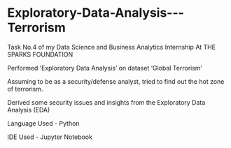 # Exploratory-Data-Analysis---Terrorism

Task No.4 of my Data Science and Business Analytics Internship At THE SPARKS FOUNDATION

Performed ‘Exploratory Data Analysis’ on dataset ‘Global Terrorism’ 

Assuming to be as a security/defense analyst, tried to find out the hot zone of terrorism. 

Derived some security issues and insights from the Exploratory Data Analysis (EDA) 

Language Used - Python

IDE Used - Jupyter Notebook
